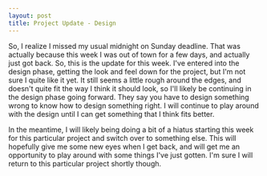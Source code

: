 ```yaml
---
layout: post
title: Project Update - Design
---
```

So, I realize I missed my usual midnight on Sunday deadline. That was actually because this week I was out of town for a few days, and actually just got back. So, this is the update for this week. I've entered into the design phase, getting the look and feel down for the project, but I'm not sure I quite like it yet. It still seems a little rough around the edges, and doesn't quite fit the way I think it should look, so I'll likely be continuing in the design phase going forward. They say you have to design something wrong to know how to design something right. I will continue to play around with the design until I can get something that I think fits better.

In the meantime, I will likely being doing a bit of a hiatus starting this week for this particular project and switch over to something else. This will hopefully give me some new eyes when I get back, and will get me an opportunity to play around with some things I've just gotten. I'm sure I will return to this particular project shortly though.
